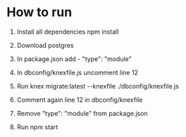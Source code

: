 # How to run

1. Install all dependencies 
npm install

2. Download postgres

3. In package.json add - "type": "module"

4. In dbconfig/knexfile.js uncomment line 12

5. Run knex migrate:latest --knexfile ./dbconfig/knexfile.js

6. Comment again line 12 in dbconfig/knexfile

7. Remove "type": "module" from package.json

8. Run npm start
